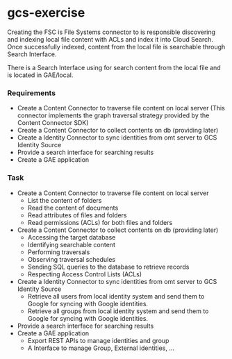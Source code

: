 # gcs-exercise

Creating the FSC is File Systems connector to is responsible discovering and indexing local file content with ACLs and index it into Cloud Search. Once successfully indexed, content from the local file is searchable through Search Interface.

There is a Search Interface using for search content from the local file and is located in GAE/local.

### Requirements
- Create a Content Connector to traverse file content on local server (This connector implements the graph traversal strategy provided by the Content Connector SDK)
- Create a Content Connector to collect contents on db (providing later)
- Create a Identity Connector to sync identities from omt server to GCS Identity Source
- Provide a search interface for searching results 
- Create a GAE application

### Task
- Create a Content Connector to traverse file content on local server 
  + List the content of folders
  + Read the content of documents
  + Read attributes of files and folders
  + Read permissions (ACLs) for both files and folders
- Create a Content Connector to collect contents on db (providing later)
  + Accessing the target database
  + Identifying searchable content
  + Performing traversals
  + Observing traversal schedules
  + Sending SQL queries to the database to retrieve records
  + Respecting Access Control Lists (ACLs)
- Create a Identity Connector to sync identities from omt server to GCS Identity Source
  + Retrieve all users from local identity system and send them to Google for syncing with Google identities.
  + Retrieve all groups from local identity system and send them to Google for syncing with Google identities.
- Provide a search interface for searching results 
- Create a GAE application
  + Export REST APIs to manage identities and group
  + A Interface to manage Group, External identities, ...
